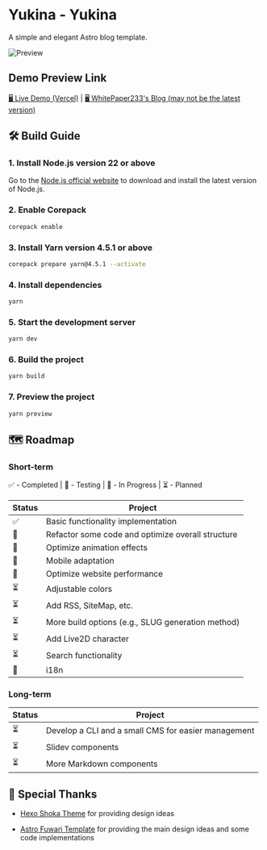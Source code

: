 # Yukina - Yukina
A simple and elegant Astro blog template.

![Preview](https://s2.loli.net/2024/11/23/uKgnwaWxeZ7RbP5.jpg)

## Demo Preview Link
[🖥️ Live Demo (Vercel)](https://yukina-blog.vercel.app) |
[🖥️ WhitePaper233's Blog (may not be the latest version)](https://yukina-blog.vercel.app)

## 🛠️ Build Guide

### 1. Install Node.js version 22 or above

Go to the [Node.js official website](https://nodejs.org/) to download and install the latest version of Node.js.

### 2. Enable Corepack

```bash
corepack enable
```
### 3. Install Yarn version 4.5.1 or above

```bash
corepack prepare yarn@4.5.1 --activate
```

### 4. Install dependencies

```bash
yarn
```

### 5. Start the development server

```bash
yarn dev
```

### 6. Build the project

```bash
yarn build
```

### 7. Preview the project

```bash
yarn preview
```

## 🗺️ Roadmap

### Short-term

✅ - Completed | 🧪 - Testing | 🚧 - In Progress | ⏳ - Planned

| Status | Project |
| --- | --- |
| ✅ | Basic functionality implementation |
| 🚧 | Refactor some code and optimize overall structure |
| 🚧 | Optimize animation effects |
| 🚧 | Mobile adaptation |
| 🚧 | Optimize website performance |
| ⏳ | Adjustable colors |
| ⏳ | Add RSS, SiteMap, etc. |
| ⏳ | More build options (e.g., SLUG generation method) |
| ⏳ | Add Live2D character |
| ⏳ | Search functionality |
| 🧪 | i18n |

### Long-term

| Status | Project |
| --- | --- |
| ⏳ | Develop a CLI and a small CMS for easier management |
| ⏳ | Slidev components |
| ⏳ | More Markdown components |


## 🙏 Special Thanks

- [Hexo Shoka Theme](https://github.com/amehime/hexo-theme-shoka) for providing design ideas

- [Astro Fuwari Template](https://github.com/saicaca/fuwari) for providing the main design ideas and some code implementations
